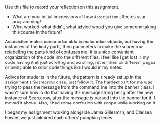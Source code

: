 Use this file to record your reflection on this assignment.

- What are your initial impressions of how `Association` affectes your programming?
- What worked, what didn't, what advice would you give someone taking this course in the future?

Association makes sense to be able to make other objects, but having the instances of the body parts, then parameters to make the scarecrow relabelling the parts kind of confuses me. It is a nice conveniant organization of the code into the different files. I feel like I get lost in my code having it all just scrolling and scrolling, rather than on different pages or being able to color code things like I would in my notes.

Adivce for students in the future, the pattern is already set up in the assignment's Scarecrow class, just follow it. The hardest part for me was trying to pass the message from the command line into the banner class. I wasn't sure how to do that having the message string being after the new instance of Scarecrow, after the message is passed into the banner for it. I moved it above. Also, I had some confusion with scope while working on it.

I began my assignment working alongside Janna Gillesman, and Chelsea Fowler, we just admired each others' pumpkin pieces. 